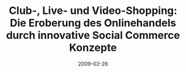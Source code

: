 ---
abstract: ''
authors:
- Peter Leitner
- Thomas Grechenig
date: '2009-02-26'
featured: false
links:
- name: Publik
  url: https://publik.tuwien.ac.at/showentry.php?ID=184288&lang=2
publication: 'Vortrag: IRIS 2009, Universität Salzburg; 26.02.2009 - 28.02.2009; in:
  "Semantisches Web und Soziales Web im Recht. Tagungsband des 12. Internationalen
  Rechtsinformatik Symposions IRIS 2009", E. Schweighofer (Hrg.); Österreichische
  Computer Gesellschaft, (2009), ISBN: 978-3-85403-259-5; S. 63 - 67'
publication_types:
- '1'
publishDate: '2009-02-26'
title: 'Club-, Live- und Video-Shopping: Die Eroberung des Onlinehandels durch innovative
  Social Commerce Konzepte'
url_pdf: ''
---
